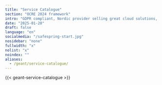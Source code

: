 ```yaml
---
title: "Service Catalogue"
section: "OCRE 2024 framework"
intro: "GDPR compliant, Nordic provider selling great cloud solutions, not data."
date: "2025-01-20"
draft: false
language: "en"
socialmedia: "/safespring-start.jpg"
nosidebar: "none"
fullwidth: "x"
nolist: "x"
noindex: ""
aliases:
  - /geant/service-catalogue/
---
```


{{< geant-service-catalogue >}}
